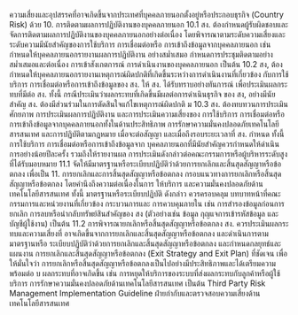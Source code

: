 ความเสี่ยงและอุปสรรคที่อาจเกิดขึ้นจากประเทศที่บุคคลภายนอกตั้งอยู่หรือประกอบธุรกิจ
(Country Risk) ด้วย
10. การติดตามผลการปฏิบัติงานของบุคคลภายนอก
10.1 สง. ต้องกำหนดผู้รับผิดชอบและจัดการติดตามผลการปฏิบัติงานของบุคคลภายนอกอย่างต่อเนื่อง
โดยพิจารณาตามระดับความเสี่ยงและระดับความมีนัยสำคัญของการใช้บริการ การเชื่อมต่อหรือ
การเข้าถึงข้อมูลจากบุคคลภายนอก เช่น กำหนดให้บุคคลภายนอกรายงานผลการปฏิบัติงาน
อย่างสม่ำเสมอ กําหนดการประชุมติดตามอย่างสม่ำเสมอและต่อเนื่อง การเข้าสังเกตการณ์
การดำเนินงานของบุคคลภายนอก เป็นต้น
10.2 สง, ต้องกำหนดให้บุคคลภายนอกรายงานเหตุการณ์ผิดปกติที่เกิดขึ้นระหว่างการดำเนินงานที่เกี่ยวข้อง
กับการใช้บริการ การเชื่อมต่อหรือการเข้าถึงข้อมูลของ สง. ให้ สง. ได้รับทราบอย่างทันการณ์
เพื่อประเมินผลกระทบที่มีต่อ สง. ทั้งนี้ กรณีประเมินว่าผลกระทบที่เกิดขึ้นมีผลต่อการดำเนินธุรกิจ
ของ สง, อย่างมีนัยสำคัญ สง. ต้องมีส่วนร่วมในการตัดสินใจแก้ไขเหตุการณ์ผิดปกติ
ม
10.3 สง. ต้องทบทวนการประเมินศักยภาพ การประเมินผลการปฏิบัติงาน และการประเมินความเสี่ยงของ
การใช้บริการ การเชื่อมต่อหรือการเข้าถึงข้อมูลจากบุคคลภายนอกทั้งในด้านประสิทธิภาพ
การรักษาความมั่นคงปลอดภัยเทคโนโลยีสารสนเทศ และการปฏิบัติตามกฎหมาย เมื่อจะต่อสัญญา
และเมื่อถึงรอบระยะเวลาที่ สง. กำหนด ทั้งนี้ การใช้บริการ การเชื่อมต่อหรือการเข้าถึงข้อมูลจาก
บุคคลภายนอกที่มีนัยสำคัญควรกำหนดให้ดำเนินการอย่างน้อยปีละครั้ง รวมถึงให้รายงานผล
การประเมินดังกล่าวต่อคณะกรรมการหรือผู้บริหารระดับสูงที่ได้รับมอบหมาย
11.1 จัดให้มีมาตรฐานหรือระเบียบปฏิบัติว่าด้วยการยกเลิกและสิ้นสุดสัญญาหรือข้อตกลง เพื่อเป็น
11. การยกเลิกและการสิ้นสุดสัญญาหรือข้อตกลง
กรอบแนวทางการยกเลิกหรือสิ้นสุดสัญญาหรือข้อตกลง โดยคำนึงถึงความต่อเนื่องในการ
ให้บริการ และความมั่นคงปลอดภัยด้านเทคโนโลยีสารสนเทศ ทั้งนี้ มาตรฐานหรือระเบียบปฏิบัติ
ดังกล่าว ควรครอบคลุม บทบาทหน้าที่คณะกรรมการและหน่วยงานที่เกี่ยวข้อง กระบวนการและ
การควบคุมภายใน เช่น การสำรองข้อมูลก่อนการยกเลิก การลบหรือนำกลับทรัพย์สินสำคัญของ สง
(ตัวอย่างเช่น ข้อมูล กุญแจการเข้ารหัสข้อมูล และบัญชีผู้ใช้งาน) เป็นต้น
11.2 การพิจารณายกเลิกหรือสิ้นสุดสัญญาหรือข้อตกลง สง. ควรประเมินผลกระทบและความเสี่ยงที่
อาจเกิดขึ้นจากการยกเลิกและสิ้นสุดสัญญาหรือข้อตกลง และดำเนินการตามมาตรฐานหรือ
ระเบียบปฏิบัติว่าด้วยการยกเลิกและสิ้นสุดสัญญาหรือข้อตกลง และกำหนดกลยุทธ์และแผนงาน
การยกเลิกและสิ้นสุดสัญญาหรือข้อตกลง (Exit Strategy and Exit Plan) ที่ชัดเจน เพื่อให้มั่นใจว่า
การยกเลิกหรือสิ้นสุดสัญญาหรือข้อตกลงเป็นไปอย่างมีประสิทธิภาพและได้เตรียมความพร้อมต่อ
บ
ผลกระทบที่อาจเกิดขึ้น เช่น การหยุดให้บริการของระบบที่ส่งผลกระทบกับลูกค้าหรือผู้ใช้บริการ
การรักษาความมั่นคงปลอดภัยด้านเทคโนโลยีสารสนเทศ เป็นต้น
Third Party Risk Management Implementation Guideline
ฝ่ายกำกับและตรวจสอบความเสี่ยงด้านเทคโนโลยีสารสนเทศ
